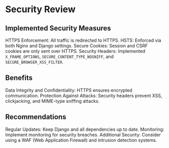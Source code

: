 # Security Review

## Implemented Security Measures

HTTPS Enforcement: All traffic is redirected to HTTPS.
HSTS: Enforced via both Nginx and Django settings.
Secure Cookies: Session and CSRF cookies are only sent over HTTPS.
Security Headers: Implemented `X_FRAME_OPTIONS`, `SECURE_CONTENT_TYPE_NOSNIFF`, and `SECURE_BROWSER_XSS_FILTER`.

## Benefits

Data Integrity and Confidentiality: HTTPS ensures encrypted communication.
Protection Against Attacks: Security headers prevent XSS, clickjacking, and MIME-type sniffing attacks.

## Recommendations

Regular Updates: Keep Django and all dependencies up to date.
Monitoring: Implement monitoring for security breaches.
Additional Security: Consider using a WAF (Web Application Firewall) and intrusion detection systems.